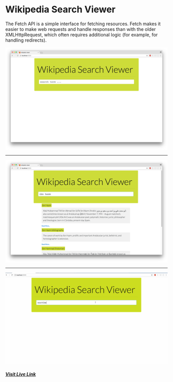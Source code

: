 # Wikipedia Search Viewer
The Fetch API is a simple interface for fetching resources. Fetch makes it easier to make web requests and handle responses than with the older XMLHttpRequest, which often requires additional logic (for example, for handling redirects).

![demo](img/sshot2.png)

- - -

![demo](img/sshot.png)

- - -
![demo](img/demo.gif)

##### [Visit Live Link](https://wehelie.github.iog/wikiviewer/)
